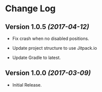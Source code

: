 Change Log
==========

Version 1.0.5 *(2017-04-12)*
----------------------------

 * Fix crash when no disabled positions.

 * Update project structure to use Jitpack.io

 * Update Gradle to latest. 

Version 1.0.0 *(2017-03-09)*
----------------------------

 * Initial Release.

